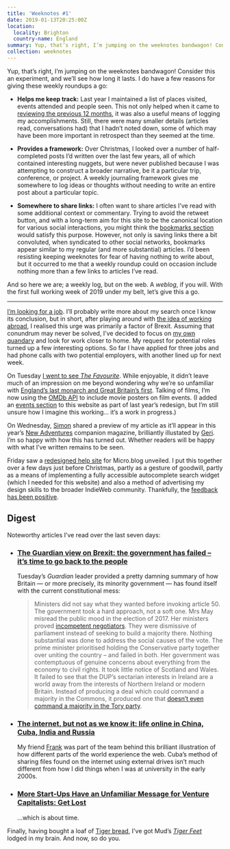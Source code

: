 ```yaml
---
title: 'Weeknotes #1'
date: 2019-01-13T20:25:00Z
location:
  locality: Brighton
  country-name: England
summary: Yup, that’s right, I’m jumping on the weeknotes bandwagon! Consider this an experiment, and we’ll see how long it lasts.
collection: weeknotes
---
```

Yup, that’s right, I’m jumping on the weeknotes bandwagon! Consider this an experiment, and we’ll see how long it lasts. I do have a few reasons for giving these weekly roundups a go:

* **Helps me keep track:** Last year I maintained a list of places visited, events attended and people seen. This not only helped when it came to [reviewing the previous 12 months][1], it was also a useful means of logging my accomplishments. Still, there were many smaller details (articles read, conversations had) that I hadn’t noted down, some of which may have been more important in retrospect than they seemed at the time.

* **Provides a framework:** Over Christmas, I looked over a number of half-completed posts I’d written over the last few years, all of which contained interesting nuggets, but were never published because I was attempting to construct a broader narrative, be it a particular trip, conference, or project. A weekly journaling framework gives me somewhere to log ideas or thoughts without needing to write an entire post about a particular topic.

* **Somewhere to share links:** I often want to share articles I’ve read with some additional context or commentary. Trying to avoid the retweet button, and with a long-term aim for this site to be the canonical location for various social interactions, you might think the [bookmarks section][2] would satisfy this purpose. However, not only is saving links there a bit convoluted, when syndicated to other social networks, bookmarks appear similar to my regular (and more substantial) articles. I’d been resisting keeping weeknotes for fear of having nothing to write about, but it occurred to me that a weekly roundup could on occasion include nothing more than a few links to articles I’ve read.

And so here we are; a weekly log, but on the web. A *weblog*, if you will. With the first full working week of 2019 under my belt, let’s give this a go.

* * *

[I’m looking for a job][3]. I’ll probably write more about my search once I know its conclusion, but in short, after playing around with [the idea of working abroad][4], I realised this urge was primarily a factor of Brexit. Assuming that conundrum may never be solved, I’ve decided to focus on [my own quandary][5] and look for work closer to home. My request for potential roles turned up a few interesting options. So far I have applied for three jobs and had phone calls with two potential employers, with another lined up for next week.

On Tuesday [I went to see <cite>The Favourite</cite>][6]. While enjoyable, it didn’t leave much of an impression on me beyond wondering why we’re so unfamiliar with [England’s last monarch and Great Britain’s first][7]. Talking of films, I’m now using the [OMDb API][8] to include movie posters on film events. (I added an [events section][9] to this website as part of last year’s redesign, but I’m still unsure how I imagine this working… it’s a work in progress.)

On Wednesday, [Simon][10] shared a preview of my article as it’ll appear in this year’s [New Adventures][11] companion magazine, brilliantly illustated by [Geri][12]. I’m so happy with how this has turned out. Whether readers will be happy with what I’ve written remains to be seen.

Friday saw a [redesigned help site][13] for Micro.blog unveiled. I put this together over a few days just before Christmas, partly as a gesture of goodwill, partly as a means of implementing a fully accessible autocomplete search widget (which I needed for this website) and also a method of advertising my design skills to the broader IndieWeb community. Thankfully, the [feedback has been positive][14].

## Digest

Noteworthy articles I’ve read over the last seven days:

* ### [The Guardian view on Brexit: the government has failed – it’s time to go back to the people][15]

  Tuesday’s <cite>Guardian</cite> leader provided a pretty damning summary of how Britain — or more precisely, its minority government — has found itself with the current constitutional mess:

  > Ministers did not say what they wanted before invoking article 50. The government took a hard approach, not a soft one. Mrs May misread the public mood in the election of 2017. Her ministers proved [incompetent negotiators][16]. They were dismissive of parliament instead of seeking to build a majority there. Nothing substantial was done to address the social causes of the vote. The prime minister prioritised holding the Conservative party together over uniting the country – and failed in both. Her government was contemptuous of genuine concerns about everything from the economy to civil rights. It took little notice of Scotland and Wales. It failed to see that the DUP’s sectarian interests in Ireland are a world away from the interests of Northern Ireland or modern Britain. Instead of producing a deal which could command a majority in the Commons, it produced one that [doesn’t even command a majority in the Tory party][17].

* ### [The internet, but not as we know it: life online in China, Cuba, India and Russia][18]

  My friend [Frank][19] was part of the team behind this brilliant illustration of how different parts of the world experience the web. Cuba’s method of sharing files found on the internet using external drives isn’t much different from how I did things when I was at university in the early 2000s.

* ### [More Start-Ups Have an Unfamiliar Message for Venture Capitalists: Get Lost][20]

  …which is about time.

Finally, having bought a loaf of [Tiger bread][21], I've got Mud’s [<cite>Tiger Feet</cite>][22] lodged in my brain. And now, so do you.

[1]: /2019/01/2018_in_review
[2]: /bookmarks/
[3]: /notes/1546434352
[4]: /2018/09/berlin
[5]: /2018/10/crisis
[6]: /events/2019/01/the_favourite
[7]: https://en.wikipedia.org/wiki/Anne%2C_Queen_of_Great_Britain
[8]: https://omdbapi.com
[9]: /events/
[10]: https://colly.com
[11]: https://newadventuresconf.com/2019/
[12]: http://hellogeri.com
[13]: https://help.micro.blog
[14]: https://micro.blog/manton/1822694
[15]: https://www.theguardian.com/commentisfree/2019/jan/08/the-guardian-view-on-brexit-the-government-has-failed-its-time-to-go-back-to-the-people
[16]: https://www.theguardian.com/commentisfree/2017/jun/16/the-guardian-view-on-rexit-britain-clown-not-lion
[17]: https://www.theguardian.com/politics/2018/nov/26/how-will-your-mp-vote-on-theresa-mays-brexit-deal
[18]: https://www.theguardian.com/technology/ng-interactive/2019/jan/11/the-internet-but-not-as-we-know-it-life-online-in-china-russia-cuba-and-india
[19]: https://www.theguardian.com/profile/frank-hulley-jones
[20]: https://www.nytimes.com/2019/01/11/technology/start-ups-rejecting-venture-capital.html
[21]: https://en.wikipedia.org/wiki/Tiger_bread
[22]: https://combine.fm/spotify/track/3QTLZ2m7xJy5VGr5owxewO
